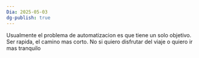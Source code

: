 ```yaml
---
Dia: 2025-05-03
dg-publish: true
---
```

Usualmente el problema de automatizacion es que tiene un solo objetivo. Ser rapida, el camino mas corto. No si quiero disfrutar del viaje o quiero ir mas tranquilo